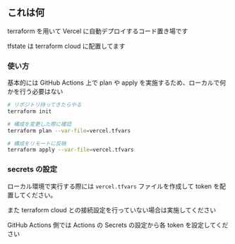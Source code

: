 ## これは何

terraform を用いて Vercel に自動デプロイするコード置き場です

tfstate は terraform cloud に配置してます

### 使い方

基本的には GitHub Actions 上で plan や apply を実施するため、ローカルで何かを行う必要はない

```bash
# リポジトリ持ってきたらやる
terraform init

# 構成を変更した際に確認
terraform plan --var-file=vercel.tfvars

# 構成をリモートに反映
terraform apply --var-file=vercel.tfvars
```

### secrets の設定

ローカル環境で実行する際には `vercel.tfvars` ファイルを作成して token を配置してください。

また terraform cloud との接続設定を行っていない場合は実施してください

GitHub Actions 側では Actions の Secrets の設定から各 token を設定してください